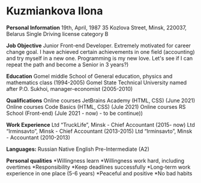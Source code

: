 ﻿# Kuzmiankova Ilona

**Personal Information**
19th, April, 1987
35 Kozlova Street, Minsk, 220037, Belarus
Single
Driving license category B

**Job Objective**
Junior Front-end Developer. 
Extremely motivated for career change goal. I have achieved certain achievements in one field (accounting) and try myself in a new one. 
Programming is my new love. Let's see if I can repeat the path and become a Senior in 3 years?)

**Education**
Gomel middle School of General education, physics and mathematics class (1994-2005)
Gomel State Technical University named after P.O. Sukhoi, manager-economist (2005-2010)

**Qualifications**
Online courses JetBrains Academy (HTML, CSS) (June 2021)
Online courses Code Basics (HTML, CSS) (Jule 2021)
Online courses RS School (Front-end) (Jule 2021 - now) - to be continue))

**Work Experience**
Ltd “TruckLife”, Minsk - Chief Accountant (2015- now)
Ltd “Irminsavto”, Minsk - Chief Accountant (2013-2015)
Ltd “Irminsavto”, Minsk - Accountant (2010-2013)

**Languages:**
Russian Native
English Pre-Intermediate (A2)

**Personal qualities**
*Willingness learn
*Willingness work hard, including overtimes
*Responsibility
*Keep deadlines successfully
*Long-term work experience in one place (5-6 years)
*Peaceful and positive
*No bad habits
